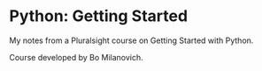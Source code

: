 # Python: Getting Started

My notes from a Pluralsight course on Getting Started with Python.

Course developed by Bo Milanovich.
